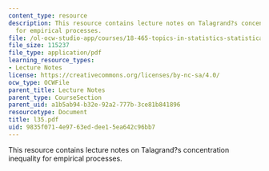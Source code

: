 ```yaml
---
content_type: resource
description: This resource contains lecture notes on Talagrand?s concentration inequality
  for empirical processes.
file: /ol-ocw-studio-app/courses/18-465-topics-in-statistics-statistical-learning-theory-spring-2007/9835f0714e9763eddee15ea642c96bb7_l35.pdf
file_size: 115237
file_type: application/pdf
learning_resource_types:
- Lecture Notes
license: https://creativecommons.org/licenses/by-nc-sa/4.0/
ocw_type: OCWFile
parent_title: Lecture Notes
parent_type: CourseSection
parent_uid: a1b5ab94-b32e-92a2-777b-3ce81b841896
resourcetype: Document
title: l35.pdf
uid: 9835f071-4e97-63ed-dee1-5ea642c96bb7
---
```

This resource contains lecture notes on Talagrand?s concentration inequality for empirical processes.